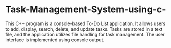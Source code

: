 # Task-Management-System-using-c-
This C++ program is a console-based To-Do List application. It allows users to add, display, search, delete, and update tasks. Tasks are stored in a text file, and the application utilizes file handling for task management. The user interface is implemented using console output.
